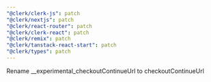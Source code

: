 ```yaml
---
"@clerk/clerk-js": patch
"@clerk/nextjs": patch
"@clerk/react-router": patch
"@clerk/clerk-react": patch
"@clerk/remix": patch
"@clerk/tanstack-react-start": patch
"@clerk/types": patch
---
```


Rename __experimental_checkoutContinueUrl to checkoutContinueUrl
